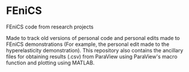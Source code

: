 # FEniCS
FEniCS code from research projects

Made to track old versions of personal code and personal edits made to FEniCS demonstrations (For example, 
the personal edit made to the hyperelasticity demonstration). This repository also contains the ancillary 
files for obtaining results (.csv) from ParaView using ParaView's macro function and plotting using MATLAB. 
